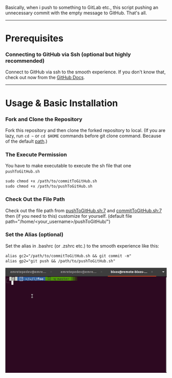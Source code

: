 Basically, when i push to something to GitLab etc., this script pushing an unnecessary commit with the empty message to GitHub. That's all.

---
# Prerequisites

### Connecting to GitHub via Ssh (optional but highly recommended)

Connect to GitHub via ssh to the smooth experience. If you don't know that, check out now from the [GitHub Docs](https://docs.github.com/en/authentication/connecting-to-github-with-ssh).

---
# Usage & Basic Installation

### Fork and Clone the Repository

Fork this repository and then clone the forked repository to local. (If you are lazy, run `cd ~` or `cd $HOME` commands before git clone command. Because of the default [path](README.md#check-out-the-file-path).)

### The Execute Permission

You have to make executable to execute the sh file that one `pushToGitHub.sh`

```
sudo chmod +x /path/to/commitToGitHub.sh
sudo chmod +x /path/to/pushToGitHub.sh
```

### Check Out the File Path

Check out the file path from [pushToGitHub.sh:7](https://github.com/emretepedev/pushToGitHub/blob/master/pushToGitHub.sh#L7) and [commitToGitHub.sh:7](https://github.com/emretepedev/pushToGitHub/blob/master/commitToGitHub.sh#L7) then (if you need to this) customize for yourself. (default file path="/home/<your_username>/pushToGitHub/")

### Set the Alias (optional)

Set the alias in .bashrc (or .zshrc etc.) to the smooth experience like this:

```
alias gc2="/path/to/commitToGitHub.sh && git commit -m"
alias gp2="git push && /path/to/pushToGitHub.sh"
```

![tutorial](tutorial.gif)
